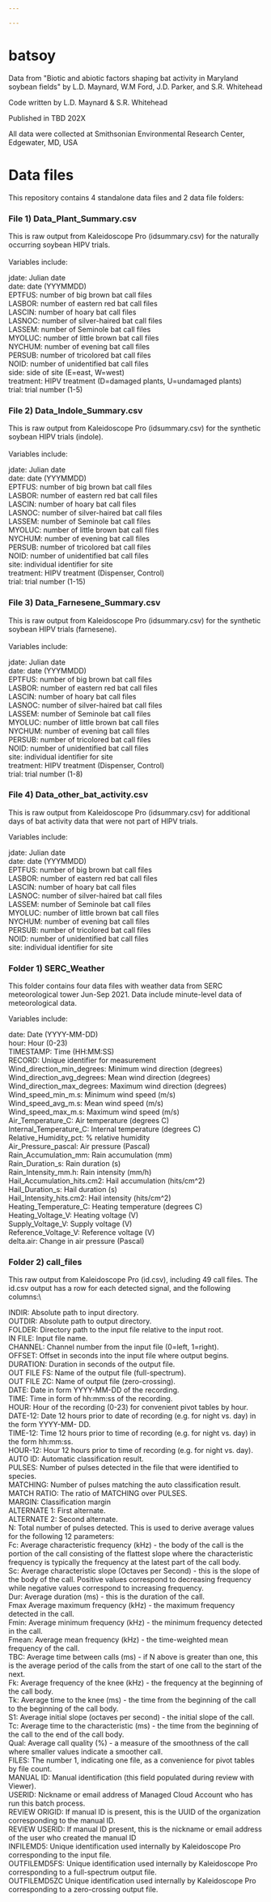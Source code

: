 ```yaml
---

---
```


# batsoy

Data from "Biotic and abiotic factors shaping bat activity in Maryland soybean fields" by L.D. Maynard, W.M Ford, J.D. Parker, and S.R. Whitehead

Code written by L.D. Maynard & S.R. Whitehead

Published in TBD 202X

All data were collected at Smithsonian Environmental Research Center, Edgewater, MD, USA

# Data files

This repository contains 4 standalone data files and 2 data file folders:

### File 1) Data_Plant_Summary.csv

This is raw output from Kaleidoscope Pro (idsummary.csv) for the naturally occurring soybean HIPV trials. \
\
Variables include:

jdate: Julian date\
date: date (YYYMMDD)\
EPTFUS: number of big brown bat call files \
LASBOR: number of eastern red bat call files \
LASCIN: number of hoary bat call files \
LASNOC: number of silver-haired bat call files \
LASSEM: number of Seminole bat call files \
MYOLUC: number of little brown bat call files \
NYCHUM: number of evening bat call files \
PERSUB: number of tricolored bat call files \
NOID: number of unidentified bat call files \
side: side of site (E=east, W=west) \
treatment: HIPV treatment (D=damaged plants, U=undamaged plants) \
trial: trial number (1-5)

### File 2) Data_Indole_Summary.csv

This is raw output from Kaleidoscope Pro (idsummary.csv) for the synthetic soybean HIPV trials (indole). \
\
Variables include:

jdate: Julian date\
date: date (YYYMMDD)\
EPTFUS: number of big brown bat call files \
LASBOR: number of eastern red bat call files \
LASCIN: number of hoary bat call files \
LASNOC: number of silver-haired bat call files \
LASSEM: number of Seminole bat call files \
MYOLUC: number of little brown bat call files \
NYCHUM: number of evening bat call files \
PERSUB: number of tricolored bat call files \
NOID: number of unidentified bat call files \
site: individual identifier for site\
treatment: HIPV treatment (Dispenser, Control) \
trial: trial number (1-15)

### File 3) Data_Farnesene_Summary.csv

This is raw output from Kaleidoscope Pro (idsummary.csv) for the synthetic soybean HIPV trials (farnesene). \
\
Variables include:

jdate: Julian date\
date: date (YYYMMDD)\
EPTFUS: number of big brown bat call files \
LASBOR: number of eastern red bat call files \
LASCIN: number of hoary bat call files \
LASNOC: number of silver-haired bat call files \
LASSEM: number of Seminole bat call files \
MYOLUC: number of little brown bat call files \
NYCHUM: number of evening bat call files \
PERSUB: number of tricolored bat call files \
NOID: number of unidentified bat call files \
site: individual identifier for site\
treatment: HIPV treatment (Dispenser, Control) \
trial: trial number (1-8)

###  File 4) Data_other_bat_activity.csv

This is raw output from Kaleidoscope Pro (idsummary.csv) for additional days of bat activity data that were not part of HIPV trials.

Variables include:

jdate: Julian date\
date: date (YYYMMDD)\
EPTFUS: number of big brown bat call files \
LASBOR: number of eastern red bat call files \
LASCIN: number of hoary bat call files \
LASNOC: number of silver-haired bat call files \
LASSEM: number of Seminole bat call files \
MYOLUC: number of little brown bat call files \
NYCHUM: number of evening bat call files \
PERSUB: number of tricolored bat call files \
NOID: number of unidentified bat call files \
site: individual identifier for site

### Folder 1) SERC_Weather

This folder contains four data files with weather data from SERC meteorological tower Jun-Sep 2021. Data include minute-level data of meteorological data.

Variables include:

date: Date (YYYY-MM-DD)\
hour: Hour (0-23)\
TIMESTAMP: Time (HH:MM:SS)\
RECORD: Unique identifier for measurement\
Wind_direction_min_degrees: Minimum wind direction (degrees)\
Wind_direction_avg_degrees: Mean wind direction (degrees)\
Wind_direction_max_degrees: Maximum wind direction (degrees)\
Wind_speed_min_m.s: Minimum wind speed (m/s)\
Wind_speed_avg_m.s: Mean wind speed (m/s)\
Wind_speed_max_m.s: Maximum wind speed (m/s)\
Air_Temperature_C: Air temperature (degrees C)\
Internal_Temperature_C: Internal temperature (degrees C)\
Relative_Humidity_pct: % relative humidity\
Air_Pressure_pascal: Air pressure (Pascal)\
Rain_Accumulation_mm: Rain accumulation (mm)\
Rain_Duration_s: Rain duration (s)\
Rain_Intensity_mm.h: Rain intensity (mm/h)\
Hail_Accumulation_hits.cm2: Hail accumulation (hits/cm\^2)\
Hail_Duration_s: Hail duration (s)\
Hail_Intensity_hits.cm2: Hail intensity (hits/cm\^2)\
Heating_Temperature_C: Heating temperature (degrees C)\
Heating_Voltage_V: Heating voltage (V)\
Supply_Voltage_V: Supply voltage (V)\
Reference_Voltage_V: Reference voltage (V)\
delta.air: Change in air pressure (Pascal)

### Folder 2) call_files

This raw output from Kaleidoscope Pro (id.csv), including 49 call files. The id.csv output has a row for each detected signal, and the following columns:\

INDIR: Absolute path to input directory.\
OUTDIR: Absolute path to output directory.\
FOLDER: Directory path to the input file relative to the input root.\
IN FILE: Input file name.\
CHANNEL: Channel number from the input file (0=left, 1=right).\
OFFSET: Offset in seconds into the input file where output begins.\
DURATION: Duration in seconds of the output file.\
OUT FILE FS: Name of the output file (full-spectrum).\
OUT FILE ZC: Name of output file (zero-crossing).\
DATE: Date in form YYYY-MM-DD of the recording.\
TIME: Time in form of hh:mm:ss of the recording.\
HOUR: Hour of the recording (0-23) for convenient pivot tables by hour.\
DATE-12: Date 12 hours prior to date of recording (e.g. for night vs. day) in the form YYYY-MM- DD.\
TIME-12: Time 12 hours prior to time of recording (e.g. for night vs. day) in the form hh:mm:ss.\
HOUR-12: Hour 12 hours prior to time of recording (e.g. for night vs. day).\
AUTO ID: Automatic classification result.\
PULSES: Number of pulses detected in the file that were identified to species.\
MATCHING: Number of pulses matching the auto classification result.\
MATCH RATIO: The ratio of MATCHING over PULSES.\
MARGIN: Classification margin\
ALTERNATE 1: First alternate.\
ALTERNATE 2: Second alternate.\
N: Total number of pulses detected. This is used to derive average values for the following 12
parameters:\
Fc: Average characteristic frequency (kHz) - the body of the call is the portion of the call consisting of
the flattest slope where the characteristic frequency is typically the frequency at the latest part of the call
body.\
Sc: Average characteristic slope (Octaves per Second) - this is the slope of the body of the call. Positive
values correspond to decreasing frequency while negative values correspond to increasing frequency.\
Dur: Average duration (ms) - this is the duration of the call.\
Fmax Average maximum frequency (kHz) - the maximum frequency detected in the call.\
Fmin: Average minimum frequency (kHz) - the minimum frequency detected in the call.\
Fmean: Average mean frequency (kHz) - the time-weighted mean frequency of the call.\
TBC: Average time between calls (ms) - if N above is greater than one, this is the average period of the
calls from the start of one call to the start of the next.\
Fk: Average frequency of the knee (kHz) - the frequency at the beginning of the call body.\
Tk: Average time to the knee (ms) - the time from the beginning of the call to the beginning of the call
body.\
S1: Average initial slope (octaves per second) - the initial slope of the call.\
Tc: Average time to the characteristic (ms) - the time from the beginning of the call to the end of the
call body.\
Qual: Average call quality (%) - a measure of the smoothness of the call where smaller values indicate a
smoother call.\
FILES: The number 1, indicating one file, as a convenience for pivot tables by file count.\
MANUAL ID: Manual identification (this field populated during review with Viewer).\
USERID: Nickname or email address of Managed Cloud Account who has run this batch process.\
REVIEW ORIGID: If manual ID is present, this is the UUID of the organization corresponding to the manual ID.\
REVIEW USERID: If manual ID present, this is the nickname or email address of the user who created the manual ID\
INFILEMD5: Unique identification used internally by Kaleidoscope Pro corresponding to the input file.\
OUTFILEMD5FS: Unique identification used internally by Kaleidoscope Pro corresponding to a full-spectrum output
file.\
OUTFILEMD5ZC Unique identification used internally by Kaleidoscope Pro corresponding to a zero-crossing output
file.
